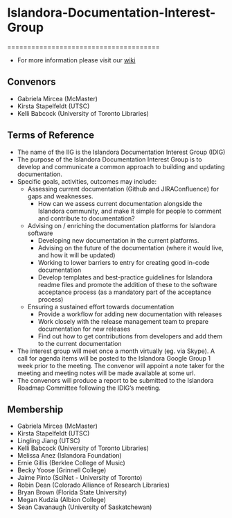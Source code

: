 # Islandora-Documentation-Interest-Group

======================================
* For more information please visit our [wiki](https://github.com/Islandora/Islandora-Documentation-Interest-Group/wiki)

## Convenors
* Gabriela Mircea (McMaster)
* Kirsta Stapelfeldt (UTSC)
* Kelli Babcock (University of Toronto Libraries)	

## Terms of Reference
* The name of the IIG is the Islandora Documentation Interest Group (IDIG)
* The purpose of the Islandora Documentation Interest Group is to develop and communicate a common approach to building and updating documentation.
* Specific goals, activities, outcomes may include:
  * Assessing current documentation (Github and JIRAConfluence) for gaps and weaknesses.
    * How can we assess current documentation alongside the Islandora community, and make it simple for people to comment and contribute to documentation?
  * Advising on / enriching the documentation platforms for Islandora software
    * Developing new documentation in the current platforms.
    * Advising on the future of the documentation (where it would live, and how it will be updated)
    * Working to lower barriers to entry for creating good in-code documentation
    * Develop templates and best-practice guidelines for Islandora readme files and promote the addition of these to the software acceptance process (as a mandatory part of the acceptance process)  
  * Ensuring a sustained effort towards documentation
    * Provide a workflow for adding new documentation with releases 
    * Work closely with the release management team to prepare documentation for new releases
    * Find out how to get contributions from developers and add them to the current documentation
* The interest group will meet once a month virtually (eg. via Skype). A call for agenda items will be posted to the Islandora Google Group 1 week prior to the meeting. The convenor will appoint a note taker for the meeting and meeting notes will be made available at some url.
* The convenors will produce a report to be submitted to the Islandora Roadmap Committee following the IDIG’s meeting.

## Membership
* Gabriela Mircea (McMaster)
* Kirsta Stapelfeldt (UTSC)
* Lingling Jiang (UTSC)
* Kelli Babcock (University of Toronto Libraries)	
* Melissa Anez (Islandora Foundation)
* Ernie Gillis (Berklee College of Music)
* Becky Yoose (Grinnell College)
* Jaime Pinto (SciNet - University of Toronto)
* Robin Dean (Colorado Alliance of Research Libraries)
* Bryan Brown (Florida State University)
* Megan Kudzia (Albion College)
* Sean Cavanaugh (University of Saskatchewan)
